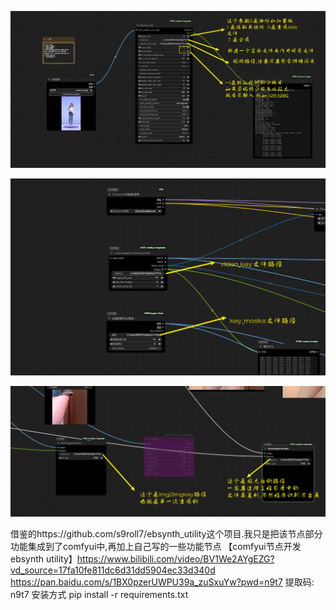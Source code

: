 

![Snipaste_2024-10-13_15-51-56.png](sample\Snipaste_2024-10-13_15-51-56.png)



![Snipaste_2024-10-13_16-14-48.png](sample\Snipaste_2024-10-13_16-14-48.png)

![Snipaste_2024-10-13_16-17-03.png](sample\Snipaste_2024-10-13_16-17-03.png)

借鉴的https://github.com/s9roll7/ebsynth_utility这个项目.我只是把该节点部分功能集成到了comfyui中,再加上自己写的一些功能节点
【comfyui节点开发ebsynth utility】https://www.bilibili.com/video/BV1We2AYgEZG?vd_source=17fa10fe811dc6d31dd5904ec33d340d
https://pan.baidu.com/s/1BX0pzerUWPU39a_zuSxuYw?pwd=n9t7 提取码: n9t7
安装方式 pip install -r requirements.txt